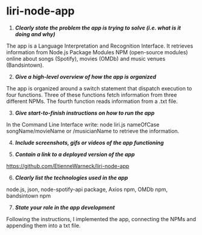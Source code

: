 # liri-node-app

1. **_Clearly state the problem the app is trying to solve (i.e. what is it doing and why)_**

 The app is a Language Interpretation and Recognition Interface.
 It retrieves information from Node.js Package Modules NPM (open-source modules) online about 
 songs (Spotify), movies (OMDb) and music venues (Bandsintown).
 
2. **_Give a high-level overview of how the app is organized_**

The app is organized around a switch statement that dispatch execution to four functions.
Three of these functions fetch information from three different NPMs.
The fourth function reads information from a .txt file.

3. **_Give start-to-finish instructions on how to run the app_**

In the Command Line Interface write: node liri.js nameOfCase songName/movieName or /musicianName to retrieve the information.

4. **_Include screenshots, gifs or videos of the app functioning_**



5. **_Contain a link to a deployed version of the app_**

https://github.com/EtienneWarneck/liri-node-app

6. **_Clearly list the technologies used in the app_**

node.js, json, node-spotify-api package, Axios npm, OMDb npm, bandsintown npm


7. **_State your role in the app development_**

Following the instructions, I implemented the app, connecting the NPMs and appending them into a txt file.

